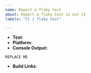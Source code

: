 ```yaml
---
name: Report a flaky test
about: Report a flaky test in our CI
labels: "CI / flaky test"

---
```


<!--
Thank you for reporting a flaky test.

Flaky tests are tests that fail occasionally in the Node.js CI, but not
consistently enough to block PRs from landing, or that are failing in CI jobs or
test modes that are not run for every PR.

Please fill in as much of the template below as you're able.

Test: The test that is flaky - e.g. `test-fs-stat-bigint`
Platform: The platform the test is flaky on - e.g. `macos` or `linux`
Console Output: A pasted console output from a failed CI job showing the whole
failure of the test
Build Links: Links to builds affected by the flaky test

If any investigation has been done, please include any information found, such
as how consistently the test fails, whether the failure could be reproduced
locally, when the test started failing, or anything else you think is relevant.
-->

* **Test**:
* **Platform**:
* **Console Output:**
```
REPLACE ME
```
* **Build Links**:

